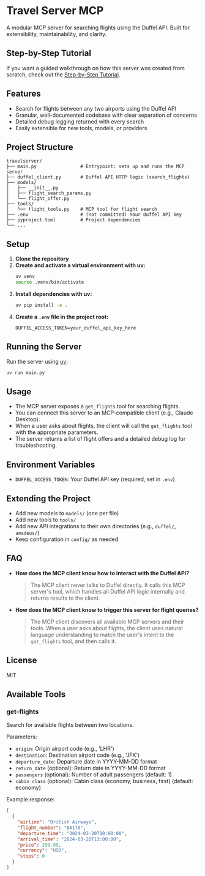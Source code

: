 # Travel Server MCP

A modular MCP server for searching flights using the Duffel API. Built for extensibility, maintainability, and clarity.

## Step-by-Step Tutorial

If you want a guided walkthrough on how this server was created from scratch, check out the [Step-by-Step Tutorial](step-by-step-tutorial.md).

## Features
- Search for flights between any two airports using the Duffel API
- Granular, well-documented codebase with clear separation of concerns
- Detailed debug logging returned with every search
- Easily extensible for new tools, models, or providers

## Project Structure
```
travelserver/
├── main.py                # Entrypoint: sets up and runs the MCP server
├── duffel_client.py       # Duffel API HTTP logic (search_flights)
├── models/
│   ├── __init__.py
│   ├── flight_search_params.py
│   └── flight_offer.py
├── tools/
│   └── flight_tools.py    # MCP tool for flight search
├── .env                   # (not committed) Your Duffel API key
├── pyproject.toml         # Project dependencies
└── ...
```

## Setup
1. **Clone the repository**
2. **Create and activate a virtual environment with uv:**
   ```bash
   uv venv
   source .venv/bin/activate
   ```
3. **Install dependencies with uv:**
   ```bash
   uv pip install -e .
   ```
4. **Create a `.env` file in the project root:**
   ```
   DUFFEL_ACCESS_TOKEN=your_duffel_api_key_here
   ```

## Running the Server
Run the server using [uv](https://astral.sh/uv/):
```bash
uv run main.py
```

## Usage
- The MCP server exposes a `get_flights` tool for searching flights.
- You can connect this server to an MCP-compatible client (e.g., Claude Desktop).
- When a user asks about flights, the client will call the `get_flights` tool with the appropriate parameters.
- The server returns a list of flight offers and a detailed debug log for troubleshooting.

## Environment Variables
- `DUFFEL_ACCESS_TOKEN`: Your Duffel API key (required, set in `.env`)

## Extending the Project
- Add new models to `models/` (one per file)
- Add new tools to `tools/`
- Add new API integrations to their own directories (e.g., `duffel/`, `amadeus/`)
- Keep configuration in `config/` as needed

## FAQ
- **How does the MCP client know how to interact with the Duffel API?**
  > The MCP client never talks to Duffel directly. It calls this MCP server's tool, which handles all Duffel API logic internally and returns results to the client.
- **How does the MCP client know to trigger this server for flight queries?**
  > The MCP client discovers all available MCP servers and their tools. When a user asks about flights, the client uses natural language understanding to match the user's intent to the `get_flights` tool, and then calls it.

## License
MIT

## Available Tools

### get-flights

Search for available flights between two locations.

Parameters:
- `origin`: Origin airport code (e.g., 'LHR')
- `destination`: Destination airport code (e.g., 'JFK')
- `departure_date`: Departure date in YYYY-MM-DD format
- `return_date` (optional): Return date in YYYY-MM-DD format
- `passengers` (optional): Number of adult passengers (default: 1)
- `cabin_class` (optional): Cabin class (economy, business, first) (default: economy)

Example response:
```json
[
  {
    "airline": "British Airways",
    "flight_number": "BA178",
    "departure_time": "2024-03-20T10:00:00",
    "arrival_time": "2024-03-20T13:00:00",
    "price": 299.99,
    "currency": "USD",
    "stops": 0
  }
]
```




